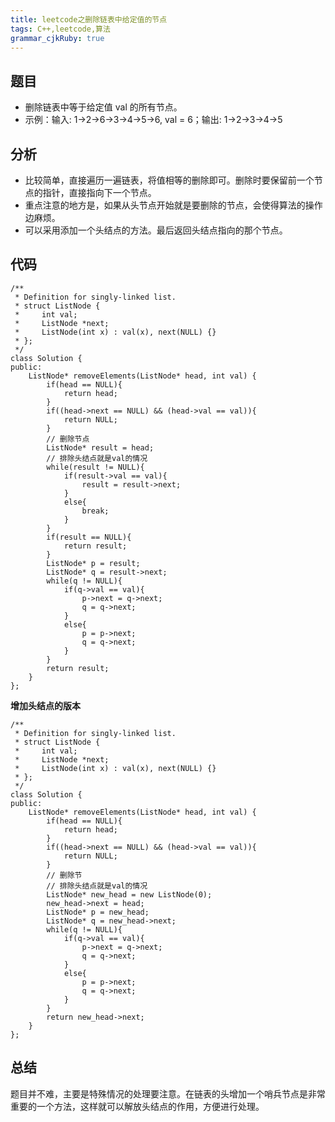 ```yaml
---
title: leetcode之删除链表中给定值的节点
tags: C++,leetcode,算法
grammar_cjkRuby: true
---
```

## 题目
- 删除链表中等于给定值 val 的所有节点。
- 示例：输入: 1->2->6->3->4->5->6, val = 6；输出: 1->2->3->4->5
## 分析
- 比较简单，直接遍历一遍链表，将值相等的删除即可。删除时要保留前一个节点的指针，直接指向下一个节点。
- 重点注意的地方是，如果从头节点开始就是要删除的节点，会使得算法的操作边麻烦。
- 可以采用添加一个头结点的方法。最后返回头结点指向的那个节点。
## 代码
```c++?linenums
/**
 * Definition for singly-linked list.
 * struct ListNode {
 *     int val;
 *     ListNode *next;
 *     ListNode(int x) : val(x), next(NULL) {}
 * };
 */
class Solution {
public:
    ListNode* removeElements(ListNode* head, int val) {
        if(head == NULL){
            return head;
        }
        if((head->next == NULL) && (head->val == val)){
            return NULL;
        }
        // 删除节点
        ListNode* result = head;
        // 排除头结点就是val的情况
        while(result != NULL){
            if(result->val == val){
                result = result->next;
            }
            else{
                break;
            }
        }
        if(result == NULL){
            return result;
        }
        ListNode* p = result;
        ListNode* q = result->next;
        while(q != NULL){
            if(q->val == val){
                p->next = q->next;
                q = q->next;
            }
            else{
                p = p->next;
                q = q->next;
            }
        }
        return result;
    }
};
```
**增加头结点的版本**
```c++?linenums
/**
 * Definition for singly-linked list.
 * struct ListNode {
 *     int val;
 *     ListNode *next;
 *     ListNode(int x) : val(x), next(NULL) {}
 * };
 */
class Solution {
public:
    ListNode* removeElements(ListNode* head, int val) {
        if(head == NULL){
            return head;
        }
        if((head->next == NULL) && (head->val == val)){
            return NULL;
        }
        // 删除节
        // 排除头结点就是val的情况
        ListNode* new_head = new ListNode(0);
        new_head->next = head;
        ListNode* p = new_head;
        ListNode* q = new_head->next;
        while(q != NULL){
            if(q->val == val){
                p->next = q->next;
                q = q->next;
            }
            else{
                p = p->next;
                q = q->next;
            }
        }
        return new_head->next;
    }
};
```
## 总结
题目并不难，主要是特殊情况的处理要注意。在链表的头增加一个哨兵节点是非常重要的一个方法，这样就可以解放头结点的作用，方便进行处理。